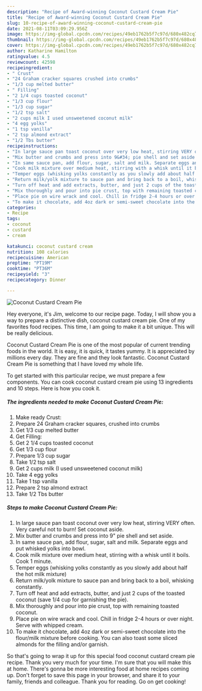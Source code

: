 ```yaml
---
description: "Recipe of Award-winning Coconut Custard Cream Pie"
title: "Recipe of Award-winning Coconut Custard Cream Pie"
slug: 10-recipe-of-award-winning-coconut-custard-cream-pie
date: 2021-08-11T03:09:29.956Z
image: https://img-global.cpcdn.com/recipes/49eb1762b5f7c97d/680x482cq70/coconut-custard-cream-pie-recipe-main-photo.jpg
thumbnail: https://img-global.cpcdn.com/recipes/49eb1762b5f7c97d/680x482cq70/coconut-custard-cream-pie-recipe-main-photo.jpg
cover: https://img-global.cpcdn.com/recipes/49eb1762b5f7c97d/680x482cq70/coconut-custard-cream-pie-recipe-main-photo.jpg
author: Katharine Hamilton
ratingvalue: 4.5
reviewcount: 42598
recipeingredient:
- " Crust"
- "24 Graham cracker squares crushed into crumbs"
- "1/3 cup melted butter"
- " Filling"
- "2 1/4 cups toasted coconut"
- "1/3 cup flour"
- "1/3 cup sugar"
- "1/2 tsp salt"
- "2 cups milk I used unsweetened coconut milk"
- "4 egg yolks"
- "1 tsp vanilla"
- "2 tsp almond extract"
- "1/2 Tbs butter"
recipeinstructions:
- "In large sauce pan toast coconut over very low heat, stirring VERY often. Very careful not to burn! Set coconut aside."
- "Mix butter and crumbs and press into 9&#34; pie shell and set aside."
- "In same sauce pan, add flour, sugar, salt and milk. Separate eggs and put whisked yolks into bowl."
- "Cook milk mixture over medium heat, stirring with a whisk until it boils. Cook 1 minute."
- "Temper eggs (whisking yolks constantly as you slowly add about half the hot milk mixture)"
- "Return milk/yolk mixture to sauce pan and bring back to a boil, whisking constantly."
- "Turn off heat and add extracts, butter, and just 2 cups of the toasted coconut (save 1/4 cup for garnishing the pie)."
- "Mix thoroughly and pour into pie crust, top with remaining toasted coconut."
- "Place pie on wire wrack and cool. Chill in fridge 2-4 hours or over night. Serve with whipped cream."
- "To make it chocolate, add 4oz dark or semi-sweet chocolate into the flour/milk mixture before cooking. You can also toast some sliced almonds for the filling and/or garnish."
categories:
- Recipe
tags:
- coconut
- custard
- cream

katakunci: coconut custard cream 
nutrition: 108 calories
recipecuisine: American
preptime: "PT19M"
cooktime: "PT36M"
recipeyield: "3"
recipecategory: Dinner

---
```



![Coconut Custard Cream Pie](https://img-global.cpcdn.com/recipes/49eb1762b5f7c97d/680x482cq70/coconut-custard-cream-pie-recipe-main-photo.jpg)

Hey everyone, it's Jim, welcome to our recipe page. Today, I will show you a way to prepare a distinctive dish, coconut custard cream pie. One of my favorites food recipes. This time, I am going to make it a bit unique. This will be really delicious.

Coconut Custard Cream Pie is one of the most popular of current trending foods in the world. It is easy, it is quick, it tastes yummy. It is appreciated by millions every day. They are fine and they look fantastic. Coconut Custard Cream Pie is something that I have loved my whole life.




To get started with this particular recipe, we must prepare a few components. You can cook coconut custard cream pie using 13 ingredients and 10 steps. Here is how you cook it.

<!--inarticleads1-->

##### The ingredients needed to make Coconut Custard Cream Pie:

1. Make ready  Crust:
1. Prepare 24 Graham cracker squares, crushed into crumbs
1. Get 1/3 cup melted butter
1. Get  Filling:
1. Get 2 1/4 cups toasted coconut
1. Get 1/3 cup flour
1. Prepare 1/3 cup sugar
1. Take 1/2 tsp salt
1. Get 2 cups milk (I used unsweetened coconut milk)
1. Take 4 egg yolks
1. Take 1 tsp vanilla
1. Prepare 2 tsp almond extract
1. Take 1/2 Tbs butter




<!--inarticleads2-->

##### Steps to make Coconut Custard Cream Pie:

1. In large sauce pan toast coconut over very low heat, stirring VERY often. Very careful not to burn! Set coconut aside.
1. Mix butter and crumbs and press into 9&#34; pie shell and set aside.
1. In same sauce pan, add flour, sugar, salt and milk. Separate eggs and put whisked yolks into bowl.
1. Cook milk mixture over medium heat, stirring with a whisk until it boils. Cook 1 minute.
1. Temper eggs (whisking yolks constantly as you slowly add about half the hot milk mixture)
1. Return milk/yolk mixture to sauce pan and bring back to a boil, whisking constantly.
1. Turn off heat and add extracts, butter, and just 2 cups of the toasted coconut (save 1/4 cup for garnishing the pie).
1. Mix thoroughly and pour into pie crust, top with remaining toasted coconut.
1. Place pie on wire wrack and cool. Chill in fridge 2-4 hours or over night. Serve with whipped cream.
1. To make it chocolate, add 4oz dark or semi-sweet chocolate into the flour/milk mixture before cooking. You can also toast some sliced almonds for the filling and/or garnish.




So that's going to wrap it up for this special food coconut custard cream pie recipe. Thank you very much for your time. I'm sure that you will make this at home. There's gonna be more interesting food at home recipes coming up. Don't forget to save this page in your browser, and share it to your family, friends and colleague. Thank you for reading. Go on get cooking!
